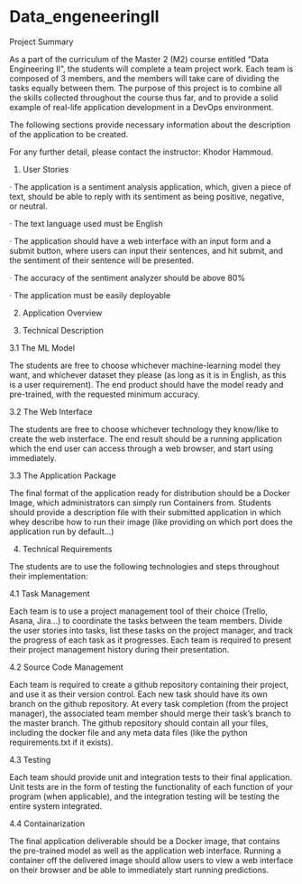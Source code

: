 # Data_engeneeringII
Project Summary

As a part of the curriculum of the Master 2 (M2) course entitled “Data Engineering II”, the students will complete a team project work. Each team is composed of 3 members, and the members will take care of dividing the tasks equally between them. The purpose of this project is to combine all the skills collected throughout the course thus far, and to provide a solid example of real-life application development in a DevOps environment.

The following sections provide necessary information about the description of the application to be created.

For any further detail, please contact the instructor: Khodor Hammoud.

1. User Stories

· The application is a sentiment analysis application, which, given a piece of text, should be able to reply with its sentiment as being positive, negative, or neutral.

· The text language used must be English

· The application should have a web interface with an input form and a submit button, where users can input their sentences, and hit submit, and the sentiment of their sentence will be presented.

· The accuracy of the sentiment analyzer should be above 80%

· The application must be easily deployable

2. Application Overview

3. Technical Description

3.1 The ML Model

The students are free to choose whichever machine-learning model they want, and whichever dataset they please (as long as it is in English, as this is a user requirement). The end product should have the model ready and pre-trained, with the requested minimum accuracy.

3.2 The Web Interface

The students are free to choose whichever technology they know/like to create the web insterface. The end result should be a running application which the end user can access through a web browser, and start using immediately.

3.3 The Application Package

The final format of the application ready for distribution should be a Docker Image, which administrators can simply run Containers from. Students should provide a description file with their submitted application in which whey describe how to run their image (like providing on which port does the application run by default…)

4. Technical Requirements

The students are to use the following technologies and steps throughout their implementation:

4.1 Task Management

Each team is to use a project management tool of their choice (Trello, Asana, Jira…) to coordinate the tasks between the team members. Divide the user stories into tasks, list these tasks on the project manager, and track the progress of each task as it progresses. Each team is required to present their project management history during their presentation.

4.2 Source Code Management

Each team is required to create a github repository containing their project, and use it as their version control. Each new task should have its own branch on the github repository. At every task completion (from the project manager), the associated team member should merge their task’s branch to the master branch. The github repository should contain all your files, including the docker file and any meta data files (like the python requirements.txt if it exists).

4.3 Testing

Each team should provide unit and integration tests to their final application. Unit tests are in the form of testing the functionality of each function of your program (when applicable), and the integration testing will be testing the entire system integrated.

4.4 Containarization

The final application deliverable should be a Docker image, that contains the pre-trained model as well as the application web interface. Running a container off the delivered image should allow users to view a web interface on their browser and be able to immediately start running predictions.
